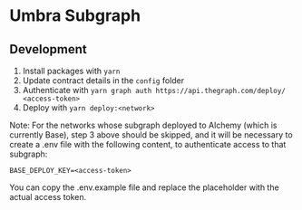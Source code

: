 # Umbra Subgraph

## Development

1. Install packages with `yarn`
2. Update contract details in the `config` folder
3. Authenticate with `yarn graph auth https://api.thegraph.com/deploy/ <access-token>`
4. Deploy with `yarn deploy:<network>`

Note: For the networks whose subgraph deployed to Alchemy (which is currently Base), step 3 above should be skipped, and it will be necessary to create a .env file with the following content, to authenticate access to that subgraph:

```
BASE_DEPLOY_KEY=<access-token>
```

You can copy the .env.example file and replace the placeholder with the actual access token.
